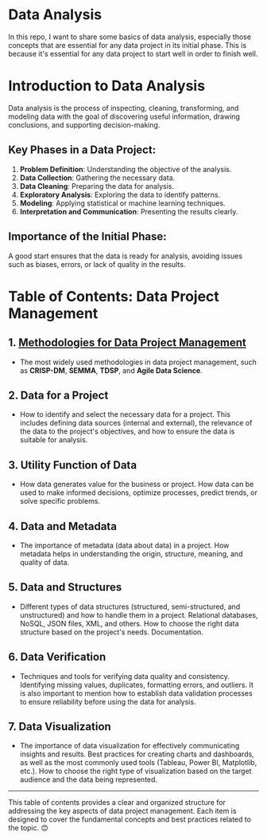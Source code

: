 # Data Analysis
In this repo, I want to share some basics of data analysis, especially those concepts that are essential for any data project in its initial phase. This is because it's essential for any data project to start well in order to finish well.

# Introduction to Data Analysis

Data analysis is the process of inspecting, cleaning, transforming, and modeling data with the goal of discovering useful information, drawing conclusions, and supporting decision-making.

## Key Phases in a Data Project:
1. **Problem Definition**: Understanding the objective of the analysis.
2. **Data Collection**: Gathering the necessary data.
3. **Data Cleaning**: Preparing the data for analysis.
4. **Exploratory Analysis**: Exploring the data to identify patterns.
5. **Modeling**: Applying statistical or machine learning techniques.
6. **Interpretation and Communication**: Presenting the results clearly.

## Importance of the Initial Phase:
A good start ensures that the data is ready for analysis, avoiding issues such as biases, errors, or lack of quality in the results.

# **Table of Contents: Data Project Management**

## 1. [**Methodologies for Data Project Management**](methodology-analysis.md)
   - The most widely used methodologies in data project management, such as **CRISP-DM**, **SEMMA**, **TDSP**, and **Agile Data Science**.

## 2. **Data for a Project**
   - How to identify and select the necessary data for a project. This includes defining data sources (internal and external), the relevance of the data to the project's objectives, and how to ensure the data is suitable for analysis. 

## 3. **Utility Function of Data**
   - How data generates value for the business or project. How data can be used to make informed decisions, optimize processes, predict trends, or solve specific problems.

## 4. **Data and Metadata**
   - The importance of metadata (data about data) in a project. How metadata helps in understanding the origin, structure, meaning, and quality of data.

## 5. **Data and Structures**
   - Different types of data structures (structured, semi-structured, and unstructured) and how to handle them in a project. Relational databases, NoSQL, JSON files, XML, and others. How to choose the right data structure based on the project's needs. Documentation.

## 6. **Data Verification**
   - Techniques and tools for verifying data quality and consistency. Identifying missing values, duplicates, formatting errors, and outliers. It is also important to mention how to establish data validation processes to ensure reliability before using the data for analysis.

## 7. **Data Visualization**
   - The importance of data visualization for effectively communicating insights and results. Best practices for creating charts and dashboards, as well as the most commonly used tools (Tableau, Power BI, Matplotlib, etc.). How to choose the right type of visualization based on the target audience and the data being represented.

---

This table of contents provides a clear and organized structure for addressing the key aspects of data project management. Each item is designed to cover the fundamental concepts and best practices related to the topic. 😊
